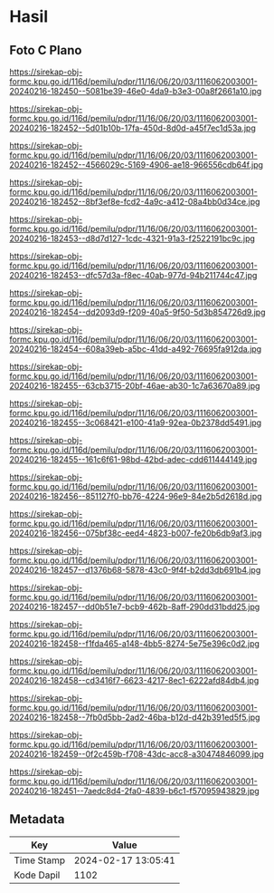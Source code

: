 # Hasil

## Foto C Plano

https://sirekap-obj-formc.kpu.go.id/116d/pemilu/pdpr/11/16/06/20/03/1116062003001-20240216-182450--5081be39-46e0-4da9-b3e3-00a8f2661a10.jpg

https://sirekap-obj-formc.kpu.go.id/116d/pemilu/pdpr/11/16/06/20/03/1116062003001-20240216-182452--5d01b10b-17fa-450d-8d0d-a45f7ec1d53a.jpg

https://sirekap-obj-formc.kpu.go.id/116d/pemilu/pdpr/11/16/06/20/03/1116062003001-20240216-182452--4566029c-5169-4906-ae18-966556cdb64f.jpg

https://sirekap-obj-formc.kpu.go.id/116d/pemilu/pdpr/11/16/06/20/03/1116062003001-20240216-182452--8bf3ef8e-fcd2-4a9c-a412-08a4bb0d34ce.jpg

https://sirekap-obj-formc.kpu.go.id/116d/pemilu/pdpr/11/16/06/20/03/1116062003001-20240216-182453--d8d7d127-1cdc-4321-91a3-f2522191bc9c.jpg

https://sirekap-obj-formc.kpu.go.id/116d/pemilu/pdpr/11/16/06/20/03/1116062003001-20240216-182453--dfc57d3a-f8ec-40ab-977d-94b211744c47.jpg

https://sirekap-obj-formc.kpu.go.id/116d/pemilu/pdpr/11/16/06/20/03/1116062003001-20240216-182454--dd2093d9-f209-40a5-9f50-5d3b854726d9.jpg

https://sirekap-obj-formc.kpu.go.id/116d/pemilu/pdpr/11/16/06/20/03/1116062003001-20240216-182454--608a39eb-a5bc-41dd-a492-76695fa912da.jpg

https://sirekap-obj-formc.kpu.go.id/116d/pemilu/pdpr/11/16/06/20/03/1116062003001-20240216-182455--63cb3715-20bf-46ae-ab30-1c7a63670a89.jpg

https://sirekap-obj-formc.kpu.go.id/116d/pemilu/pdpr/11/16/06/20/03/1116062003001-20240216-182455--3c068421-e100-41a9-92ea-0b2378dd5491.jpg

https://sirekap-obj-formc.kpu.go.id/116d/pemilu/pdpr/11/16/06/20/03/1116062003001-20240216-182455--161c6f61-98bd-42bd-adec-cdd611444149.jpg

https://sirekap-obj-formc.kpu.go.id/116d/pemilu/pdpr/11/16/06/20/03/1116062003001-20240216-182456--851127f0-bb76-4224-96e9-84e2b5d2618d.jpg

https://sirekap-obj-formc.kpu.go.id/116d/pemilu/pdpr/11/16/06/20/03/1116062003001-20240216-182456--075bf38c-eed4-4823-b007-fe20b6db9af3.jpg

https://sirekap-obj-formc.kpu.go.id/116d/pemilu/pdpr/11/16/06/20/03/1116062003001-20240216-182457--d1376b68-5878-43c0-9f4f-b2dd3db691b4.jpg

https://sirekap-obj-formc.kpu.go.id/116d/pemilu/pdpr/11/16/06/20/03/1116062003001-20240216-182457--dd0b51e7-bcb9-462b-8aff-290dd31bdd25.jpg

https://sirekap-obj-formc.kpu.go.id/116d/pemilu/pdpr/11/16/06/20/03/1116062003001-20240216-182458--f1fda465-a148-4bb5-8274-5e75e396c0d2.jpg

https://sirekap-obj-formc.kpu.go.id/116d/pemilu/pdpr/11/16/06/20/03/1116062003001-20240216-182458--cd3416f7-6623-4217-8ec1-6222afd84db4.jpg

https://sirekap-obj-formc.kpu.go.id/116d/pemilu/pdpr/11/16/06/20/03/1116062003001-20240216-182458--7fb0d5bb-2ad2-46ba-b12d-d42b391ed5f5.jpg

https://sirekap-obj-formc.kpu.go.id/116d/pemilu/pdpr/11/16/06/20/03/1116062003001-20240216-182459--0f2c459b-f708-43dc-acc8-a30474846099.jpg

https://sirekap-obj-formc.kpu.go.id/116d/pemilu/pdpr/11/16/06/20/03/1116062003001-20240216-182451--7aedc8d4-2fa0-4839-b6c1-f57095943829.jpg


## Metadata

| Key        | Value               |
| ---------- | ------------------- |
| Time Stamp | 2024-02-17 13:05:41 |
| Kode Dapil | 1102                |



